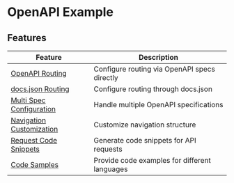 # OpenAPI Example

## Features

| Feature | Description |
|---------|-------------|
| [OpenAPI Routing](https://docs.xyd.dev/docs/guides/openapi?routing=openapi) | Configure routing via OpenAPI specs directly |
| [docs.json Routing](https://docs.xyd.dev/docs/guides/openapi?routing=docs.json) | Configure routing through docs.json |
| [Multi Spec Configuration](https://docs.xyd.dev/docs/guides/openapi#multi-spec-configuration) | Handle multiple OpenAPI specifications |
| [Navigation Customization](https://docs.xyd.dev/docs/guides/openapi#navigation-customization) | Customize navigation structure |
| [Request Code Snippets](https://docs.xyd.dev/docs/guides/openapi#request-code-snippets) | Generate code snippets for API requests |
| [Code Samples](https://docs.xyd.dev/docs/guides/openapi#code-samples) | Provide code examples for different languages |